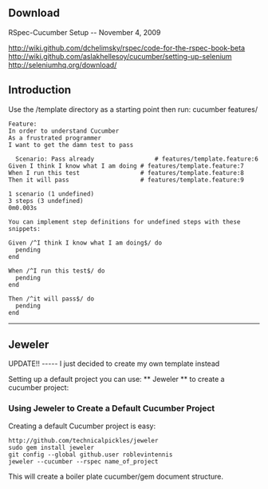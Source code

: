 Download
--------

RSpec-Cucumber Setup -- November 4, 2009

<http://wiki.github.com/dchelimsky/rspec/code-for-the-rspec-book-beta><br />
<http://wiki.github.com/aslakhellesoy/cucumber/setting-up-selenium><br />
<http://seleniumhq.org/download/><br />


Introduction
------------
Use the /template directory as a starting point then run:
    cucumber features/

    Feature:
	In order to understand Cucumber
	As a frustrated programmer
	I want to get the damn test to pass

      Scenario: Pass already                 # features/template.feature:6
	Given I think I know what I am doing # features/template.feature:7
	When I run this test                 # features/template.feature:8
	Then it will pass                    # features/template.feature:9

    1 scenario (1 undefined)
    3 steps (3 undefined)
    0m0.003s

    You can implement step definitions for undefined steps with these snippets:

    Given /^I think I know what I am doing$/ do
      pending
    end

    When /^I run this test$/ do
      pending
    end

    Then /^it will pass$/ do
      pending
    end
    


------------
Jeweler
------------

UPDATE!! ----- I just decided to create my own template instead

Setting up a default project you can use: ** Jeweler ** to create a cucumber project:

### Using Jeweler to Create a Default Cucumber Project ###

Creating a default Cucumber project is easy:

    http://github.com/technicalpickles/jeweler
    sudo gem install jeweler
    git config --global github.user roblevintennis
    jeweler --cucumber --rspec name_of_project

This will create a boiler plate cucumber/gem document structure.

